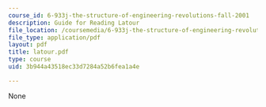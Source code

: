 ```yaml
---
course_id: 6-933j-the-structure-of-engineering-revolutions-fall-2001
description: Guide for Reading Latour
file_location: /coursemedia/6-933j-the-structure-of-engineering-revolutions-fall-2001/3b944a43518ec33d7284a52b6fea1a4e_latour.pdf
file_type: application/pdf
layout: pdf
title: latour.pdf
type: course
uid: 3b944a43518ec33d7284a52b6fea1a4e

---
```

None